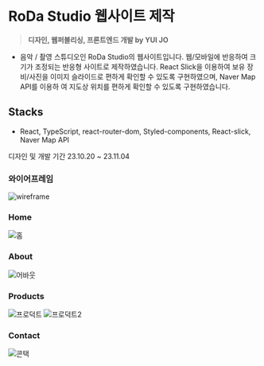 # RoDa Studio 웹사이트 제작

> **디자인, 웹퍼블리싱, 프론트엔드 개발 by YUI JO**

- 음악 / 촬영 스튜디오인 RoDa Studio의 웹사이트입니다. 웹/모바일에 반응하여 크기가
조정되는 반응형 사이트로 제작하였습니다. React Slick을 이용하여 보유 장비/사진을
이미지 슬라이드로 편하게 확인할 수 있도록 구현하였으며, Naver Map API를 이용하
여 지도상 위치를 편하게 확인할 수 있도록 구현하였습니다.

## Stacks

- React, TypeScript, react-router-dom, Styled-components, React-slick, Naver Map API

디자인 및 개발 기간 23.10.20 ~ 23.11.04


### 와이어프레임
![wireframe](https://github.com/yui62yui/roda/assets/133616906/082d4cb8-c145-4480-824a-b7090371fd41)

### Home
![홈](https://github.com/yui62yui/roda/assets/133616906/9ddd3167-65ea-4308-a9be-ee231e9bd427)

### About
![어바웃](https://github.com/yui62yui/roda/assets/133616906/395837ba-2452-4d9f-9e3c-4ea9c5fc7fe2)

### Products
![프로덕트](https://github.com/yui62yui/roda/assets/133616906/6160c66f-c372-40dd-be13-a8d42db502c0)
![프로덕트2](https://github.com/yui62yui/roda/assets/133616906/6fdab2dd-be50-499b-a6ae-39a2a7485596)

### Contact
![콘택](https://github.com/yui62yui/roda/assets/133616906/254108cb-892e-4268-be22-2af0b5708135)
